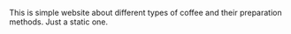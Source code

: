 This is simple website about different types of coffee and their preparation methods.
Just a static one.